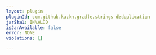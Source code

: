 ```yaml
---
layout: plugin
pluginId: com.github.kazkn.gradle.strings-deduplication
jarSha1: INVALID
isJarAvailable: false
error: NONE
violations: []

---
```

